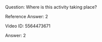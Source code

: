 Question: Where is this activity taking place?

Reference Answer: 2

Video ID: 5564473671

Answer: 2

